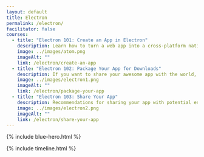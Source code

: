 ```yaml
---
layout: default
title: Electron
permalink: /electron/
facilitator: false
courses:
  - title: "Electron 101: Create an App in Electron"
    description: Learn how to turn a web app into a cross-platform native app with Electron.
    image: ../images/atom.png
    imageAlt: ""
    link: /electron/create-an-app
  - title: "Electron 102: Package Your App for Downloads"
    description: If you want to share your awesome app with the world, you will need to package it for easy download and installation.
    image: ../images/electron1.png
    imageAlt: ""
    link: /electron/package-your-app
  - title: "Electron 103: Share Your App"
    description: Recommendations for sharing your app with potential end users..
    image: ../images/electron2.png
    imageAlt: ""
    link: /electron/share-your-app
---
```

<div class="mb-6">
  {% include blue-hero.html %}
</div>

{% include timeline.html %}
